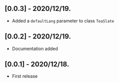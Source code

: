 ## [0.0.3] - 2020/12/19.

- Added a `defaultLang` parameter to class `TeaSlate`

## [0.0.2] - 2020/12/19.

- Documentation added

## [0.0.1] - 2020/12/18.

- First release
